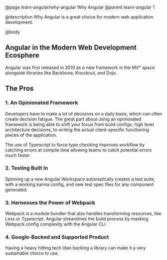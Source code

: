 @page learn-angular/why-angular Why Angular
@parent learn-angular 1

@description Why Angular is a great choice for modern web application development.

@body

## Angular in the Modern Web Development Ecosphere

Angular was first released in 2010 as a new framework in the MV* space alongside libraries like Backbone, Knockout, and Dojo.

## The Pros

### 1. An Opinionated Framework

Developers have to make a lot of decisions on a daily basis, which can often create decision fatigue. The great part about using an opinionated framework is being able to shift your focus from build configs, high level architecture decisions,   to writing the actual client-specific functioning pieces of the application.

The use of Typescript to force type checking improves workflow by catching errors at compile time allowing teams to catch potential errors much faster.

### 2. Testing Built In

Spinning up a new Angular Workspace automatically creates a test suite, with a working karma config, and new test spec files for any component generated.  

### 3. Harnesses the Power of Webpack

Webpack is a module bundler that also handles transforming resources, like Less or Typescript.
Angular streamlines the build process by masking Webpack config complexity with the Angular CLI.

### 4. Google-Backed and Supported Product

Having a heavy hitting tech titan backing a library can make it a very sustainable choice to use.
